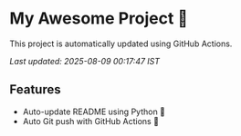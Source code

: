 # My Awesome Project 🚀

This project is automatically updated using GitHub Actions.

_Last updated: 2025-08-09 00:17:47 IST_

## Features
- Auto-update README using Python 🐍
- Auto Git push with GitHub Actions 🤖
